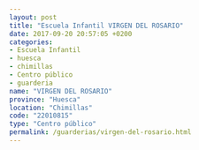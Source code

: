```yaml
---
layout: post
title: "Escuela Infantil VIRGEN DEL ROSARIO"
date: 2017-09-20 20:57:05 +0200
categories:
- Escuela Infantil
- huesca
- chimillas
- Centro público
- guarderia
name: "VIRGEN DEL ROSARIO"
province: "Huesca"
location: "Chimillas"
code: "22010815"
type: "Centro público"
permalink: /guarderias/virgen-del-rosario.html
---
```

